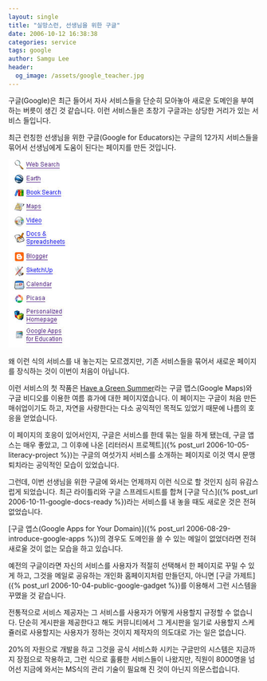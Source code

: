 ```yaml
---
layout: single
title: "실망스런, 선생님을 위한 구글"
date: 2006-10-12 16:38:38
categories: service
tags: google
author: Samgu Lee
header:
  og_image: /assets/google_teacher.jpg
---
```


구글(Google)은 최근 들어서 자사 서비스들을 단순히 모아놓아 새로운 도메인을 부여하는 버릇이 생긴 것 같습니다. 이런 서비스들은 초창기 구글과는 상당한 거리가 있는 서비스 들입니다.

최근 런칭한 선생님을 위한 구글(Google for Educators)는 구글의 12가지 서비스들을 묶어서 선생님에게 도움이 된다는 페이지를 만든 것입니다.

![선생님을 위한 구글 패키지](/assets/google_teacher.jpg)

왜 이런 식의 서비스를 내 놓는지는 모르겠지만, 기존 서비스들을 묶어서 새로운 페이지를 장식하는 것이 이번이 처음이 아닙니다.

이런 서비스의 첫 작품은 [Have a Green Summer](http://services.google.com/earth/green/)라는 구글 맵스(Google Maps)와 구글 비디오를 이용한 여름 휴가에 대한 페이지였습니다. 이 페이지는 구글이 처음 만든 매쉬업이기도 하고, 자연을 사랑한다는 다소 공익적인 목적도 있었기 때문에 나름의 호응을 얻었습니다.

이 페이지의 호응이 있어서인지, 구글은 서비스를 한데 묶는 일을 하게 됐는데, 구글 앱스는 매우 좋았고, 그 이후에 나온 [리터러시 프로젝트]({% post_url 2006-10-05-literacy-project %})는 구글의 여섯가지 서비스를 소개하는 페이지로 이것 역시 문맹퇴치라는 공익적인 모습이 있었습니다.

그런데, 이번 선생님을 위한 구글에 와서는 언제까지 이런 식으로 할 것인지 심히 유감스럽게 되었습니다. 최근 라이틀리와 구글 스프레드시트를 합쳐 [구글 닥스]({% post_url 2006-10-11-google-docs-ready %})라는 서비스를 내 놓을 때도 새로운 것은 전혀 없었습니다.

[구글 앱스(Google Apps for Your Domain)]({% post_url 2006-08-29-introduce-google-apps %})의 경우도 도메인을 쓸 수 있는 메일이 없었더라면 전혀 새로울 것이 없는 모습을 하고 있습니다.

예전의 구글이라면 자신의 서비스를 사용자가 적절히 선택해서 한 페이지로 꾸밀 수 있게 하고, 그것을 메일로 공유하는 개인화 홈페이지처럼 만들던지, 아니면 [구글 가제트]({% post_url 2006-10-04-public-google-gadget %})를 이용해서 그런 시스템을 꾸몄을 것 같습니다.

전통적으로 서비스 제공자는 그 서비스를 사용자가 어떻게 사용할지 규정할 수 없습니다. 단순히 게시판을 제공한다고 해도 커뮤니티에서 그 게시판을 일기로 사용할지 스케쥴러로 사용할지는 사용자가 정하는 것이지 제작자의 의도대로 가는 일은 없습니다.

20%의 자원으로 개발을 하고 그것을 공식 서비스화 시키는 구글만의 시스템은 지금까지 장점으로 작용하고, 그런 식으로 훌륭한 서비스들이 나왔지만, 직원이 8000명을 넘어선 지금에 와서는 MS식의 관리 기술이 필요해 진 것이 아닌지 의문스럽습니다.
